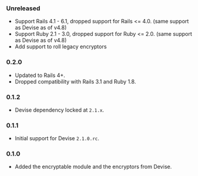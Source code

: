 ### Unreleased

* Support Rails 4.1 - 6.1, dropped support for Rails <= 4.0. (same support as Devise as of v4.8)
* Support Ruby 2.1 - 3.0, dropped support for Ruby <= 2.0. (same support as Devise as of v4.8)
* Add support to roll legacy encryptors

### 0.2.0

* Updated to Rails 4+.
* Dropped compatibility with Rails 3.1 and Ruby 1.8.

### 0.1.2

* Devise dependency locked at `2.1.x`.

### 0.1.1

*  Initial support for Devise `2.1.0.rc`.

### 0.1.0

* Added the encryptable module and the encryptors from Devise.
